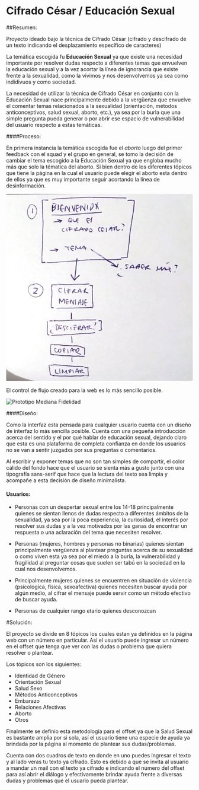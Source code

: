 # Cifrado César / Educación Sexual

##Resumen:

Proyecto ideado bajo la técnica de Cifrado César (cifrado y descifrado de un texto indicando el desplazamiento específico de caracteres)

La temática escogida fu **Educación Sexual** ya que existe una necesidad importante por resolver dudas respecto a diferentes temas que envuelven la educación sexual y a la vez acortar la línea de ignorancia que existe frente a la sexualidad, como la vivimos y nos desenvolvemos ya sea como indidivuos y como sociedad.

La necesidad de utilizar la técnica de Cifrado César en conjunto con la Educación Sexual nace principalmente debido a la vergüenza que envuelve el comentar temas relacionados a la sexualidad (orientación, métodos anticonceptivos, salud sexual, aborto, etc.), ya sea por la burla que una simple pregunta pueda generar o por abrir ese espacio de vulnerabilidad del usuario respecto a estas temáticas. 


####Proceso:

En primera instancia la temática escogida fue el _aborto_ luego del primer feedback con el squad y el grupo en general, se tomo la decisión de cambiar el tema escogido a la Educación Sexual ya que engloba mucho más que solo la tématica del aborto. Si bien dentro de los diferentes tópicos que tiene la página en la cual el usuario puede elegir el aborto esta dentro de ellos ya que es muy importante seguir acortando la línea de desinformación.

![Control de Flujo](https://github.com/CamilaMaira/SCL011-Cipher/blob/master/control-flujo-02.jpeg?raw=true)

El control de flujo creado para la web es lo más sencillo posible. 

![Prototipo Mediana Fidelidad](https://upload.wikimedia.org/wikipedia/commons/thumb/2/2b/Caesar3.svg/2000px-Caesar3.svg.png)






####Diseño:

Como la interfaz esta pensada para cualquier usuario cuenta con un diseño de interfaz lo más sencilla posible. Cuenta con una pequeña introducción acerca del sentido y el por qué hablar de educación sexual, dejando claro que esta es una plataforma de completa confianza en donde los usuarios no se van a sentir juzgadxs por sus preguntas o comentarios. 


Al escribir y exponer temas que no son tan simples de compartir, el color cálido del fondo hace que el usuario se sienta más a gusto junto con una tipografía sans-serif que hace que la lectura del texto sea limpia y acompañe a esta decisión de diseño minimalista. 


#### Usuarios:

- Personas con un despertar sexual entre los 14-18 principalmente quienes se sientan llenos de dudas respecto a diferentes ámbitos de la sexualidad, ya sea por la poca experiencia, la curiosidad, el interés por resolver sus dudas y a la vez motivadxs por las ganas de encontrar un respuesta o una aclaración del tema que necesiten resolver. 

- Personas (mujeres, hombres y personas no binarias) quienes sientan principalmente vergüenza al plantear preguntas acerca de su sexualidad o como viven esta ya sea por el miedo a la burla, la vulnerabilidad y fragilidad al preguntar cosas que suelen ser tabú en la sociedad en la cual nos desenvolvemos.

- Principalmente mujeres quienes se encuentren en situación de violencia (psicologica, física, sexoafectiva) quienes necesiten buscar ayuda por algún medio, al cifrar el mensaje puede servir como un método efectivo de buscar ayuda.

- Personas de cualquier rango etario quienes desconozcan 


#Solución:

El proyecto se divide en 8 tópicos los cuales estan ya definidos en la página web con un número en particular. Así el usuario puede ingresar un número en el offset que tenga que ver con las dudas o problema que quiera resolver o plantear. 

Los tópicos son los siguientes: 
- Identidad de Género
- Orientación Sexual
- Salud Sexo
- Métodos Anticonceptivos
- Embarazo
- Relaciones Afectivas
- Aborto 
- Otros

Finalmente se definio esta metodología para el offset ya que la Salud Sexual es bastante amplia por si sola, así el usuario tiene una especie de ayuda ya brindada por la página al momento de plantear sus dudas/problemas.

Cuenta con dos cuadros de texto en donde en uno puedes ingresar el texto y al lado veras tu texto ya cifrado. Esto es debido a que se invita al usuario a mandar un mail con el texto ya cifrado e indicando el número del offset para así abrir el diálogo y efectivamente brindar ayuda frente a diversas dudas y problemas que el usuario pueda plantear.
